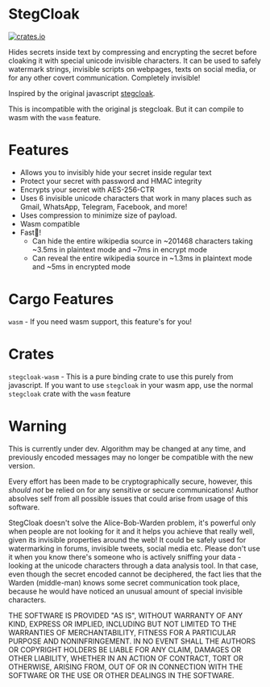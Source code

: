 # StegCloak

[![crates.io](https://img.shields.io/crates/v/stegcloak.svg)](https://crates.io/crates/stegcloak)

Hides secrets inside text by compressing and encrypting the secret before cloaking it
with special unicode invisible characters. It can be used to safely watermark strings,
invisible scripts on webpages, texts on social media, or for any other covert communication.
Completely invisible!

Inspired by the original javascript [stegcloak](https://github.com/KuroLabs/stegcloak).

This is incompatible with the original js stegcloak. But it can compile to wasm with the
`wasm` feature.

# Features

- Allows you to invisibly hide your secret inside regular text
- Protect your secret with password and HMAC integrity
- Encrypts your secret with AES-256-CTR
- Uses 6 invisible unicode characters that work in many places such as Gmail, WhatsApp, Telegram, Facebook, and more!
- Uses compression to minimize size of payload.
- Wasm compatible
- Fast🦀!
  - Can hide the entire wikipedia source in ~201468 characters taking ~3.5ms in plaintext mode and ~7ms in encrypt mode
  - Can reveal the entire wikipedia source in ~1.3ms in plaintext mode and ~5ms in encrypted mode

# Cargo Features

`wasm` - If you need wasm support, this feature's for you!

# Crates

`stegcloak-wasm` - This is a pure binding crate to use this purely from javascript. If you want to use `stegcloak` in your wasm app, use the normal `stegcloak` crate with the `wasm` feature

# Warning

This is currently under dev. Algorithm may be changed at any time, and previously encoded
messages may no longer be compatible with the new version.

Every effort has been made to be cryptographically secure, however, this _should not_ be
relied on for any sensitive or secure communications! Author absolves self from all possible
issues that could arise from usage of this software.

StegCloak doesn't solve the Alice-Bob-Warden problem, it's powerful only when people are not
looking for it and it helps you achieve that really well, given its invisible properties around
the web! It could be safely used for watermarking in forums, invisible tweets, social media etc.
Please don't use it when you know there's someone who is actively sniffing your data - looking at
the unicode characters through a data analysis tool. In that case, even though the secret encoded
cannot be deciphered, the fact lies that the Warden (middle-man) knows some secret communication
took place, because he would have noticed an unusual amount of special invisible characters.

THE SOFTWARE IS PROVIDED "AS IS", WITHOUT WARRANTY OF ANY KIND, EXPRESS OR IMPLIED, INCLUDING BUT NOT
LIMITED TO THE WARRANTIES OF MERCHANTABILITY, FITNESS FOR A PARTICULAR PURPOSE AND NONINFRINGEMENT.
IN NO EVENT SHALL THE AUTHORS OR COPYRIGHT HOLDERS BE LIABLE FOR ANY CLAIM, DAMAGES OR OTHER LIABILITY,
WHETHER IN AN ACTION OF CONTRACT, TORT OR OTHERWISE, ARISING FROM, OUT OF OR IN CONNECTION WITH THE SOFTWARE
OR THE USE OR OTHER DEALINGS IN THE SOFTWARE.
